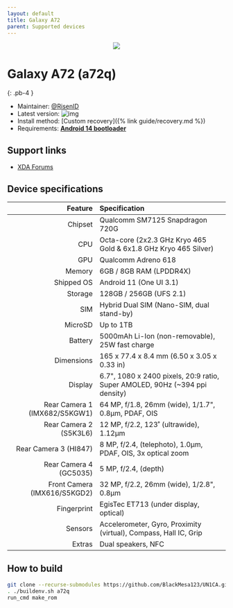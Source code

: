```yaml
---
layout: default
title: Galaxy A72
parent: Supported devices
---
```


<p align="center">
  <img loading="lazy" src="/assets/images/a72.png"/>
</p>

# Galaxy A72 (a72q)
{: .pb-4 }
- Maintainer: [@RisenID](https://github.com/RisenID)
- Latest version: ![img](https://img.shields.io/github/v/release/BlackMesa123/UN1CA?filter=a72q*&style=flat-square&color=89bcff)
- Install method: [Custom recovery]({% link guide/recovery.md %})
- Requirements: [**Android 14 bootloader**](https://github.com/Simon1511/a52q-a72q-fw/releases)

## Support links

- [XDA Forums](https://xdaforums.com/f/samsung-galaxy-a72-4g.12141/)

## Device specifications

| Feature                       | Specification                                                               |
| ----------------------------: | :-------------------------------------------------------------------------- |
| Chipset                       | Qualcomm SM7125 Snapdragon 720G                                             |
| CPU                           | Octa-core (2x2.3 GHz Kryo 465 Gold & 6x1.8 GHz Kryo 465 Silver)             |
| GPU                           | Qualcomm Adreno 618                                                         |
| Memory                        | 6GB / 8GB RAM (LPDDR4X)                                                     |
| Shipped OS                    | Android 11 (One UI 3.1)                                                     |
| Storage                       | 128GB / 256GB (UFS 2.1)                                                     |
| SIM                           | Hybrid Dual SIM (Nano-SIM, dual stand-by)                                   |
| MicroSD                       | Up to 1TB                                                                   |
| Battery                       | 5000mAh Li-Ion (non-removable), 25W fast charge                             |
| Dimensions                    | 165 x 77.4 x 8.4 mm (6.50 x 3.05 x 0.33 in)                                 |
| Display                       | 6.7", 1080 x 2400 pixels, 20:9 ratio, Super AMOLED, 90Hz (~394 ppi density) |
| Rear Camera 1 (IMX682/S5KGW1) | 64 MP, f/1.8, 26mm (wide), 1/1.7", 0.8µm, PDAF, OIS                         |
| Rear Camera 2 (S5K3L6)        | 12 MP, f/2.2, 123˚ (ultrawide), 1.12µm                                      |
| Rear Camera 3 (HI847)         | 8 MP, f/2.4, (telephoto), 1.0µm, PDAF, OIS, 3x optical zoom                 |
| Rear Camera 4 (GC5035)        | 5 MP, f/2.4, (depth)                                                        |
| Front Camera (IMX616/S5KGD2)  | 32 MP, f/2.2, 26mm (wide), 1/2.8", 0.8µm                                    |
| Fingerprint                   | EgisTec ET713 (under display, optical)                                      |
| Sensors                       | Accelerometer, Gyro, Proximity (virtual), Compass, Hall IC, Grip            |
| Extras                        | Dual speakers, NFC                                                          |

## How to build

```bash
git clone --recurse-submodules https://github.com/BlackMesa123/UN1CA.git && cd UN1CA
. ./buildenv.sh a72q
run_cmd make_rom
```
